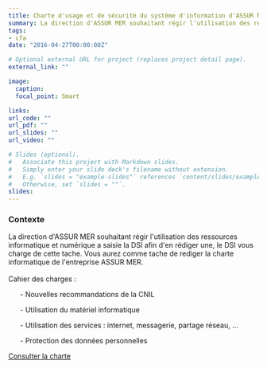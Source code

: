 ```yaml
---
title: Charte d'usage et de sécurité du système d'information d'ASSUR MER
summary: La direction d'ASSUR MER souhaitant régir l'utilisation des ressources informatique et numérique a saisie la DSI afin d'en rédiger une, le DSI vous charge de cette tache.
tags:
- cfa
date: "2016-04-27T00:00:00Z"

# Optional external URL for project (replaces project detail page).
external_link: ""

image:
  caption:
  focal_point: Smart

links:
url_code: ""
url_pdf: ""
url_slides: ""
url_video: ""

# Slides (optional).
#   Associate this project with Markdown slides.
#   Simply enter your slide deck's filename without extension.
#   E.g. `slides = "example-slides"` references `content/slides/example-slides.md`.
#   Otherwise, set `slides = ""`.
slides:
---
```


<h3>Contexte</h3>

La direction d'ASSUR MER souhaitant régir l'utilisation des ressources informatique et numérique a saisie la DSI afin d'en rédiger une, le DSI vous charge de cette tache.
Vous aurez comme tache de rediger la charte informatique de l'entreprise ASSUR MER.
<br>
<br>
Cahier des charges :
<ul>- Nouvelles recommandations de la CNIL</ul>
<ul>- Utilisation du matériel informatique</ul>
<ul>- Utilisation des services : internet, messagerie, partage réseau, ...</ul>
<ul>- Protection des données personnelles</ul>

<a href="https://brbabaloni.fr/project/charte/charte.pdf">Consulter la charte</a>